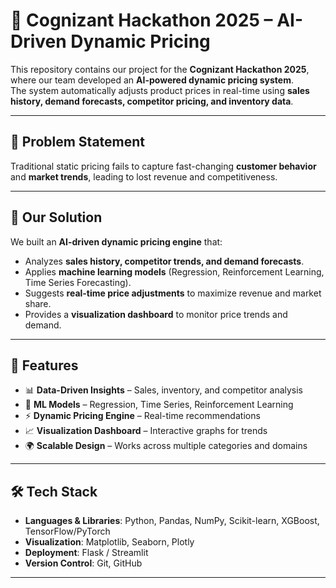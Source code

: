 # 🚀 Cognizant Hackathon 2025 – AI-Driven Dynamic Pricing

This repository contains our project for the **Cognizant Hackathon 2025**, where our team developed an **AI-powered dynamic pricing system**.  
The system automatically adjusts product prices in real-time using **sales history, demand forecasts, competitor pricing, and inventory data**.

---

## 📌 Problem Statement
Traditional static pricing fails to capture fast-changing **customer behavior** and **market trends**, leading to lost revenue and competitiveness.

---

## 🎯 Our Solution
We built an **AI-driven dynamic pricing engine** that:
- Analyzes **sales history, competitor trends, and demand forecasts**.
- Applies **machine learning models** (Regression, Reinforcement Learning, Time Series Forecasting).
- Suggests **real-time price adjustments** to maximize revenue and market share.
- Provides a **visualization dashboard** to monitor price trends and demand.

---

## 🔑 Features
- 📊 **Data-Driven Insights** – Sales, inventory, and competitor analysis  
- 🤖 **ML Models** – Regression, Time Series, Reinforcement Learning  
- ⚡ **Dynamic Pricing Engine** – Real-time recommendations  
- 📈 **Visualization Dashboard** – Interactive graphs for trends  
- 🌍 **Scalable Design** – Works across multiple categories and domains  

---

## 🛠️ Tech Stack
- **Languages & Libraries**: Python, Pandas, NumPy, Scikit-learn, XGBoost, TensorFlow/PyTorch  
- **Visualization**: Matplotlib, Seaborn, Plotly  
- **Deployment**: Flask / Streamlit  
- **Version Control**: Git, GitHub  

---
